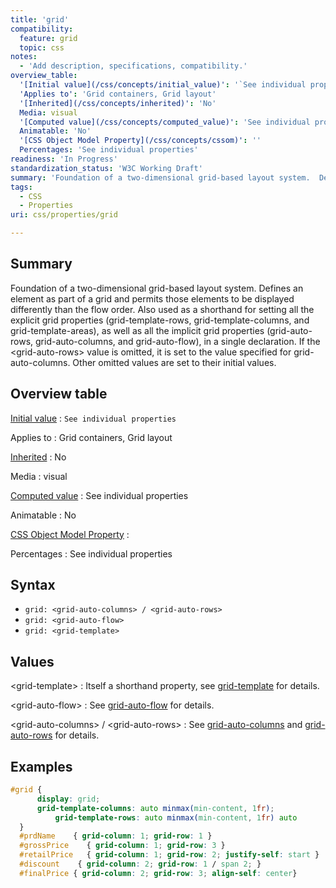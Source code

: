 ```yaml
---
title: 'grid'
compatibility:
  feature: grid
  topic: css
notes:
  - 'Add description, specifications, compatibility.'
overview_table:
  '[Initial value](/css/concepts/initial_value)': '`See individual properties`'
  'Applies to': 'Grid containers, Grid layout'
  '[Inherited](/css/concepts/inherited)': 'No'
  Media: visual
  '[Computed value](/css/concepts/computed_value)': 'See individual properties'
  Animatable: 'No'
  '[CSS Object Model Property](/css/concepts/cssom)': ''
  Percentages: 'See individual properties'
readiness: 'In Progress'
standardization_status: 'W3C Working Draft'
summary: 'Foundation of a two-dimensional grid-based layout system.  Defines an element as part of a grid and permits those elements to be displayed differently than the flow order.  Also used as a shorthand for setting all the explicit grid properties (grid-template-rows, grid-template-columns, and grid-template-areas), as well as all the implicit grid properties (grid-auto-rows, grid-auto-columns, and grid-auto-flow), in a single declaration. If the &lt;grid-auto-rows&gt; value is omitted, it is set to the value specified for grid-auto-columns. Other omitted values are set to their initial values.'
tags:
  - CSS
  - Properties
uri: css/properties/grid

---
```

## Summary

Foundation of a two-dimensional grid-based layout system. Defines an element as part of a grid and permits those elements to be displayed differently than the flow order. Also used as a shorthand for setting all the explicit grid properties (grid-template-rows, grid-template-columns, and grid-template-areas), as well as all the implicit grid properties (grid-auto-rows, grid-auto-columns, and grid-auto-flow), in a single declaration. If the &lt;grid-auto-rows&gt; value is omitted, it is set to the value specified for grid-auto-columns. Other omitted values are set to their initial values.

## Overview table

[Initial value](/css/concepts/initial_value)
:   `See individual properties`

Applies to
:   Grid containers, Grid layout

[Inherited](/css/concepts/inherited)
:   No

Media
:   visual

[Computed value](/css/concepts/computed_value)
:   See individual properties

Animatable
:   No

[CSS Object Model Property](/css/concepts/cssom)
:

Percentages
:   See individual properties

## Syntax

-   `grid: <grid-auto-columns> / <grid-auto-rows>`
-   `grid: <grid-auto-flow>`
-   `grid: <grid-template>`

## Values

\<grid-template\>
:   Itself a shorthand property, see [grid-template](/css/properties/grid-template) for details.

\<grid-auto-flow\>
:   See [grid-auto-flow](/css/properties/grid-auto-flow) for details.

\<grid-auto-columns\> / \<grid-auto-rows\>
:   See [grid-auto-columns](/css/properties/grid-auto-columns) and [grid-auto-rows](/css/properties/grid-auto-rows) for details.

## Examples

``` css
#grid {
      display: grid;
      grid-template-columns: auto minmax(min-content, 1fr);
          grid-template-rows: auto minmax(min-content, 1fr) auto
  }
  #prdName    { grid-column: 1; grid-row: 1 }
  #grossPrice    { grid-column: 1; grid-row: 3 }
  #retailPrice   { grid-column: 1; grid-row: 2; justify-self: start }
  #discount    { grid-column: 2; grid-row: 1 / span 2; }
  #finalPrice { grid-column: 2; grid-row: 3; align-self: center}
```

